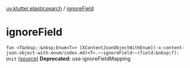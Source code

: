 [uy.klutter.elasticsearch](index.md) / [ignoreField](.)


# ignoreField
`fun <T&nbsp;:&nbsp;Enum<T>> [XContentJsonObjectWithEnum](-x-content-json-object-with-enum/index.md)<T>.~~ignoreField~~(field:&nbsp;T): Unit` [(source)](https://github.com/kohesive/klutter/blob/master/elasticsearch-jdk7/src/main/kotlin/uy/klutter/elasticsearch/Mappings.kt#L72)
**Deprecated:** use ignoreFieldMapping



